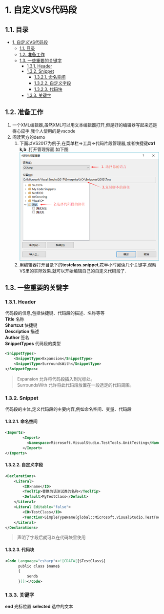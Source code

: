 # 1. 自定义VS代码段

## 1.1. 目录

<!-- TOC -->

- [1. 自定义VS代码段](#1-自定义vs代码段)
    - [1.1. 目录](#11-目录)
    - [1.2. 准备工作](#12-准备工作)
    - [1.3. 一些重要的关键字](#13-一些重要的关键字)
        - [1.3.1. Header](#131-header)
        - [1.3.2. Snippet](#132-snippet)
            - [1.3.2.1. 命名空间](#1321-命名空间)
            - [1.3.2.2. 自定义字段](#1322-自定义字段)
            - [1.3.2.3. 代码块](#1323-代码块)
        - [1.3.3. 关键字](#133-关键字)

<!-- /TOC -->

## 1.2. 准备工作

1. 一个XML编辑器,虽然XML可以用文本编辑器打开,但是好的编辑器写起来还是得心应手.我个人使用的是vscode
2. 阅读官方的demo
    1. 下面以VS2017为例子,在菜单栏=>工具=>代码片段管理器,或者快捷键**ctrl k,b** .打开管理界面.如下图
    ![图片](https://github.com//heweigeng1/doc/blob/master/VS/img/%E4%BB%A3%E7%A0%81%E7%89%87%E6%AE%B5%E7%AE%A1%E7%90%86%E7%AA%97%E5%8F%A3.png?raw=true")
    2. 用编辑器打开目录下的**testclass.snippet**,花半小时阅读几个关键字,观察VS里的实际效果.就可以开始编辑自己的自定义代码段了.

## 1.3. 一些重要的关键字

### 1.3.1. Header

代码段的信息,包括快捷键、代码段的描述、名称等等</br>
**Title** 名称</br>
**Shortcut** 快捷键</br>
**Description** 描述</br>
**Author**  签名</br>
**SnippetTypes**  代码段的类型</br>

```xml
<SnippetTypes>
    <SnippetType>Expansion</SnippetType>
    <SnippetType>SurroundsWith</SnippetType>
</SnippetTypes>
```

> Expansion 允许将代码段插入到光标处。</br>
> SurroundsWith 允许将此代码段放置在一段选定的代码周围。

### 1.3.2. Snippet

代码段的主体,定义代码段的主要内容,例如命名空间、变量、代码段

#### 1.3.2.1. 命名空间

```xml
<Imports>
        <Import>
          <Namespace>Microsoft.VisualStudio.TestTools.UnitTesting</Namespace>
        </Import>
</Imports>
```

#### 1.3.2.2. 自定义字段

```xml
<Declarations>
    <Literal>
        <ID>name</ID>
        <ToolTip>替换为该测试类的名称</ToolTip>
        <Default>MyTestClass</Default>
    </Literal>
    <Literal Editable="false">
        <ID>TestClass</ID>
        <Function>SimpleTypeName(global::Microsoft.VisualStudio.TestTools.UnitTesting.TestClass)</Function>
    </Literal>
</Declarations>
```

> 声明了字段后就可以在代码块里使用

#### 1.3.2.3. 代码块

```xml
<Code Language="csharp"><![CDATA[[$TestClass$]
      public class $name$
      {
          $end$
      }]]></Code>
```

### 1.3.3. 关键字

**end** 光标位置
**selected** 选中的文本
